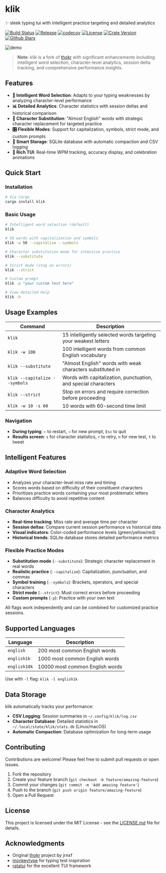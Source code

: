 # klik
✨ sleek typing tui with intelligent practice targeting and detailed analytics

[![Build Status](https://img.shields.io/badge/build-passing-brightgreen.svg)](https://github.com/martintrojer/klik/actions)
[![Release](https://img.shields.io/github/v/release/martintrojer/klik)](https://github.com/martintrojer/klik/releases)
[![codecov](https://codecov.io/gh/martintrojer/klik/branch/main/graph/badge.svg)](https://codecov.io/gh/martintrojer/klik)
[![License](https://img.shields.io/badge/License-MIT-default.svg)](./LICENSE.md)
[![Crate Version](https://img.shields.io/crates/v/klik)](https://crates.io/crates/klik)
[![Github Stars](https://img.shields.io/github/stars/martintrojer/klik)](https://github.com/martintrojer/klik/stargazers)

![demo](https://github.com/martintrojer/assets/raw/main/klik/demo.gif)

> **Note**: klik is a fork of [thokr](https://github.com/jrnxf/thokr) with significant enhancements including intelligent word selection, character-level analytics, session delta tracking, and comprehensive performance insights.

## Features

- **🧠 Intelligent Word Selection**: Adapts to your typing weaknesses by analyzing character-level performance
- **📊 Detailed Analytics**: Character statistics with session deltas and historical comparison
- **🔀 Character Substitution**: "Almost English" words with strategic character replacement for targeted practice
- **🎛️ Flexible Modes**: Support for capitalization, symbols, strict mode, and custom prompts
- **💾 Smart Storage**: SQLite database with automatic compaction and CSV logging
- **🎨 Rich TUI**: Real-time WPM tracking, accuracy display, and celebration animations

## Quick Start

### Installation

```sh
# Via Cargo
cargo install klik
```

### Basic Usage

```sh
# Intelligent word selection (default)
klik

# 50 words with capitalization and symbols
klik -w 50 --capitalize --symbols

# Character substitution mode for intensive practice
klik --substitute

# Strict mode (stop on errors)
klik --strict

# Custom prompt
klik -p "your custom text here"

# View detailed help
klik -h
```

## Usage Examples

| Command | Description |
|---------|-------------|
| `klik` | 15 intelligently selected words targeting your weakest letters |
| `klik -w 100` | 100 intelligent words from common English vocabulary |
| `klik --substitute` | "Almost English" words with weak characters substituted in |
| `klik --capitalize --symbols` | Words with capitalization, punctuation, and special characters |
| `klik --strict` | Stop on errors and require correction before proceeding |
| `klik -w 10 -s 60` | 10 words with 60-second time limit |

### Navigation

- **During typing**: `←` to restart, `→` for new prompt, `Esc` to quit
- **Results screen**: `s` for character statistics, `r` to retry, `n` for new test, `t` to tweet

## Intelligent Features

### Adaptive Word Selection
- Analyzes your character-level miss rate and timing
- Scores words based on difficulty of their constituent characters
- Prioritizes practice words containing your most problematic letters
- Balances difficulty to avoid repetitive content

### Character Analytics
- **Real-time tracking**: Miss rate and average time per character
- **Session deltas**: Compare current session performance vs historical data
- **Visual indicators**: Color-coded performance levels (green/yellow/red)
- **Historical trends**: SQLite database stores detailed performance metrics

### Flexible Practice Modes
- **Substitution mode** (`--substitute`): Strategic character replacement in real words
- **Realistic practice** (`--capitalize`): Capitalization, punctuation, and commas
- **Symbol training** (`--symbols`): Brackets, operators, and special characters
- **Strict mode** (`--strict`): Must correct errors before proceeding
- **Custom prompts** (`-p`): Practice with your own text

All flags work independently and can be combined for customized practice sessions.

## Supported Languages

| Language | Description |
|----------|-------------|
| `english` | 200 most common English words |
| `english1k` | 1000 most common English words |
| `english10k` | 10000 most common English words |

Use with `-l` flag: `klik -l english1k`

## Data Storage

klik automatically tracks your performance:

- **CSV Logging**: Session summaries in `~/.config/klik/log.csv`
- **Character Database**: Detailed statistics in `~/.local/state/klik/stats.db` (Linux/macOS)
- **Automatic Compaction**: Database optimization for long-term usage

## Contributing

Contributions are welcome! Please feel free to submit pull requests or open issues.

1. Fork the repository
2. Create your feature branch (`git checkout -b feature/amazing-feature`)
3. Commit your changes (`git commit -m 'Add amazing feature'`)
4. Push to the branch (`git push origin feature/amazing-feature`)
5. Open a Pull Request

## License

This project is licensed under the MIT License - see the [LICENSE.md](./LICENSE.md) file for details.

## Acknowledgments

- Original [thokr](https://github.com/jrnxf/thokr) project by jrnxf
- [monkeytype](https://github.com/Miodec/monkeytype) for typing test inspiration
- [ratatui](https://github.com/ratatui-org/ratatui) for the excellent TUI framework